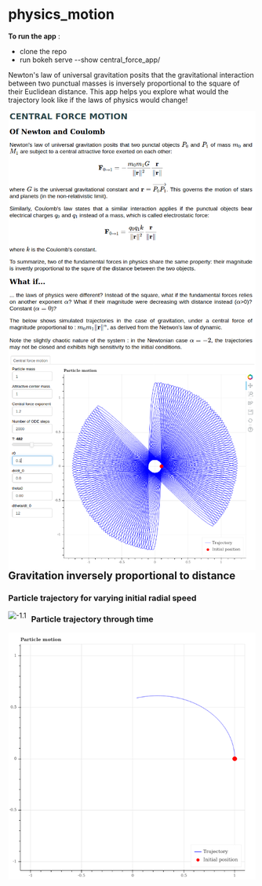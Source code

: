 # physics_motion

**To run the app** :
* clone the repo
* run bokeh serve --show central_force_app/

Newton's law of universal gravitation posits that the gravitational interaction between two punctual masses is inversely proportional to the square of their Euclidean distance. This app helps you explore what would the trajectory look like if the laws of physics would change!
 
<img src="./central_force_app_text.png"
     alt="central_force_text"
     style="float: left; margin-right: 10px;" />

<img src="./central_force_app_example.png"
     alt="central_force_example"
     style="float: left; margin-right: 10px;" />

## Gravitation inversely proportional to distance

### Particle trajectory for varying initial radial speed 
<img src="./exponent_-1_varying_drdt0.gif"
     alt="-1.1"
     style="float: left; margin-right: 10px;" />

### Particle trajectory through time
<img src="./exponent_-1_time.gif"
     alt="-1.2"
     style="float: left; margin-right: 10px;" />
